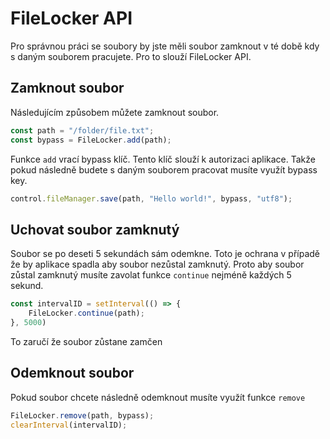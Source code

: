 # FileLocker API

Pro správnou práci se soubory by jste měli soubor zamknout v té době kdy s daným souborem pracujete. Pro to slouží FileLocker API.

## Zamknout soubor

Následujícím způsobem můžete zamknout soubor.

```javascript
const path = "/folder/file.txt";
const bypass = FileLocker.add(path);
```

Funkce `add` vrací bypass klíč. Tento klíč slouží k autorizaci aplikace. Takže pokud následně budete s daným souborem pracovat musíte využít bypass key.

```javascript
control.fileManager.save(path, "Hello world!", bypass, "utf8");
```

## Uchovat soubor zamknutý

Soubor se po deseti 5 sekundách sám odemkne. Toto je ochrana v případě že by aplikace spadla aby soubor nezůstal zamknutý. Proto aby soubor zůstal zamknutý musíte zavolat funkce `continue` nejméně každých 5 sekund.

```javascript
const intervalID = setInterval(() => {
    FileLocker.continue(path);
}, 5000)
```

To zaručí že soubor zůstane zamčen

## Odemknout soubor

Pokud soubor chcete následně odemknout musíte využít funkce `remove`

```javascript
FileLocker.remove(path, bypass);
clearInterval(intervalID);
```

